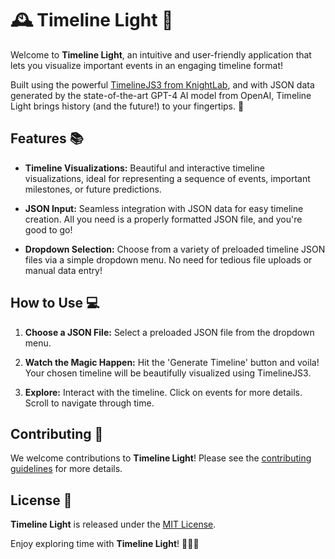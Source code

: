 # 🕰️ Timeline Light 🌟

Welcome to **Timeline Light**, an intuitive and user-friendly application that lets you visualize important events in an engaging timeline format! 

Built using the powerful [TimelineJS3 from KnightLab](https://timeline.knightlab.com/), and with JSON data generated by the state-of-the-art GPT-4 AI model from OpenAI, Timeline Light brings history (and the future!) to your fingertips. 🚀

## Features 📚

- **Timeline Visualizations:** Beautiful and interactive timeline visualizations, ideal for representing a sequence of events, important milestones, or future predictions.

- **JSON Input:** Seamless integration with JSON data for easy timeline creation. All you need is a properly formatted JSON file, and you're good to go!

- **Dropdown Selection:** Choose from a variety of preloaded timeline JSON files via a simple dropdown menu. No need for tedious file uploads or manual data entry!

## How to Use 💻

1. **Choose a JSON File:** Select a preloaded JSON file from the dropdown menu.

2. **Watch the Magic Happen:** Hit the 'Generate Timeline' button and voila! Your chosen timeline will be beautifully visualized using TimelineJS3.

3. **Explore:** Interact with the timeline. Click on events for more details. Scroll to navigate through time.

## Contributing 🤝

We welcome contributions to **Timeline Light**! Please see the [contributing guidelines](./CONTRIBUTING.md) for more details.

## License 📄

**Timeline Light** is released under the [MIT License](./LICENSE).

Enjoy exploring time with **Timeline Light**! 🎉🎉🎉

